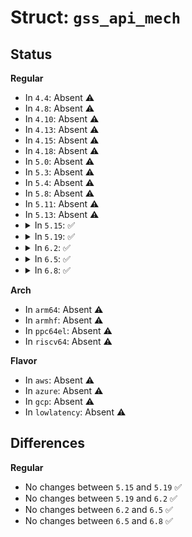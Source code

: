 # Struct: <code>gss_api_mech</code>

## Status
<b>Regular</b>
<ul>
<li>
In <code>4.4</code>: Absent ⚠️
</li>
<li>
In <code>4.8</code>: Absent ⚠️
</li>
<li>
In <code>4.10</code>: Absent ⚠️
</li>
<li>
In <code>4.13</code>: Absent ⚠️
</li>
<li>
In <code>4.15</code>: Absent ⚠️
</li>
<li>
In <code>4.18</code>: Absent ⚠️
</li>
<li>
In <code>5.0</code>: Absent ⚠️
</li>
<li>
In <code>5.3</code>: Absent ⚠️
</li>
<li>
In <code>5.4</code>: Absent ⚠️
</li>
<li>
In <code>5.8</code>: Absent ⚠️
</li>
<li>
In <code>5.11</code>: Absent ⚠️
</li>
<li>
In <code>5.13</code>: Absent ⚠️
</li>
<li>
<details>
<summary>In <code>5.15</code>: ✅</summary>

```c
struct gss_api_mech {
    struct list_head gm_list;
    struct module *gm_owner;
    struct rpcsec_gss_oid gm_oid;
    char *gm_name;
    const struct gss_api_ops *gm_ops;
    int gm_pf_num;
    struct pf_desc *gm_pfs;
    const char *gm_upcall_enctypes;
};
```
</details>
</li>
<li>
<details>
<summary>In <code>5.19</code>: ✅</summary>

```c
struct gss_api_mech {
    struct list_head gm_list;
    struct module *gm_owner;
    struct rpcsec_gss_oid gm_oid;
    char *gm_name;
    const struct gss_api_ops *gm_ops;
    int gm_pf_num;
    struct pf_desc *gm_pfs;
    const char *gm_upcall_enctypes;
};
```
</details>
</li>
<li>
<details>
<summary>In <code>6.2</code>: ✅</summary>

```c
struct gss_api_mech {
    struct list_head gm_list;
    struct module *gm_owner;
    struct rpcsec_gss_oid gm_oid;
    char *gm_name;
    const struct gss_api_ops *gm_ops;
    int gm_pf_num;
    struct pf_desc *gm_pfs;
    const char *gm_upcall_enctypes;
};
```
</details>
</li>
<li>
<details>
<summary>In <code>6.5</code>: ✅</summary>

```c
struct gss_api_mech {
    struct list_head gm_list;
    struct module *gm_owner;
    struct rpcsec_gss_oid gm_oid;
    char *gm_name;
    const struct gss_api_ops *gm_ops;
    int gm_pf_num;
    struct pf_desc *gm_pfs;
    const char *gm_upcall_enctypes;
};
```
</details>
</li>
<li>
<details>
<summary>In <code>6.8</code>: ✅</summary>

```c
struct gss_api_mech {
    struct list_head gm_list;
    struct module *gm_owner;
    struct rpcsec_gss_oid gm_oid;
    char *gm_name;
    const struct gss_api_ops *gm_ops;
    int gm_pf_num;
    struct pf_desc *gm_pfs;
    const char *gm_upcall_enctypes;
};
```
</details>
</li>
</ul>
<b>Arch</b>
<ul>
<li>
In <code>arm64</code>: Absent ⚠️
</li>
<li>
In <code>armhf</code>: Absent ⚠️
</li>
<li>
In <code>ppc64el</code>: Absent ⚠️
</li>
<li>
In <code>riscv64</code>: Absent ⚠️
</li>
</ul>
<b>Flavor</b>
<ul>
<li>
In <code>aws</code>: Absent ⚠️
</li>
<li>
In <code>azure</code>: Absent ⚠️
</li>
<li>
In <code>gcp</code>: Absent ⚠️
</li>
<li>
In <code>lowlatency</code>: Absent ⚠️
</li>
</ul>

## Differences
<b>Regular</b>
<ul>
<li>
No changes between <code>5.15</code> and <code>5.19</code> ✅
</li>
<li>
No changes between <code>5.19</code> and <code>6.2</code> ✅
</li>
<li>
No changes between <code>6.2</code> and <code>6.5</code> ✅
</li>
<li>
No changes between <code>6.5</code> and <code>6.8</code> ✅
</li>
</ul>
